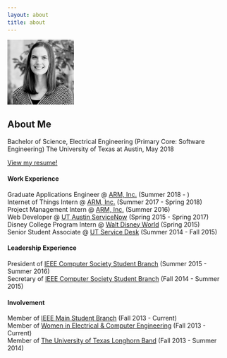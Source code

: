 ```yaml
---
layout: about
title: about
---
```

<img style="width:30%;" class="about-img-page pull-right" src="/images/me.png">

## About Me
Bachelor of Science, Electrical Engineering (Primary Core: Software Engineering)
The University of Texas at Austin, May 2018

[View my resume!](/resume)

#### Work Experience
Graduate Applications Engineer @ [ARM, Inc.](http://www.arm.com/) (Summer 2018 - )  
Internet of Things Intern @ [ARM, Inc.](http://www.arm.com/) (Summer 2017 - Spring 2018)  
Project Management Intern @ [ARM, Inc.](http://www.arm.com/) (Summer 2016)  
Web Developer @ [UT Austin ServiceNow](https://ut.service-now.com/utss) (Spring 2015 - Spring 2017)  
Disney College Program Intern @ [Walt Disney World](https://jobs.disneycareers.com/disney-college-program) (Spring 2015)  
Senior Student Associate @ [UT Service Desk](https://www.utexas.edu/its/helpdesk/) (Summer 2014 - Fall 2015)  

#### Leadership Experience
President of [IEEE Computer Society Student Branch](http://ieeecs.ece.utexas.edu) (Summer 2015 - Summer 2016)     
Secretary of [IEEE Computer Society Student Branch](http://ieeecs.ece.utexas.edu) (Fall 2014 - Summer 2015)  

#### Involvement
Member of [IEEE Main Student Branch](http://ieee.ece.utexas.edu) (Fall 2013 - Current)  
Member of [Women in Electrical & Computer Engineering](http://utwece.org/) (Fall 2013 - Current)  
Member of [The University of Texas Longhorn Band](https://lhb.music.utexas.edu/) (Fall 2013 - Summer 2014)  

<span class="contacticon center">
	<a href="mailto:jplunkett@utexas.edu"><i class="fa fa-envelope-square"></i></a>
	<a href="https://github.com/yennster" target="_blank"><i class="fa fa-github-square"></i></a>
	<a href="https://www.linkedin.com/in/jennyplunkett" target="_blank"><i class="fa fa-linkedin-square"></i></a>
</span>
